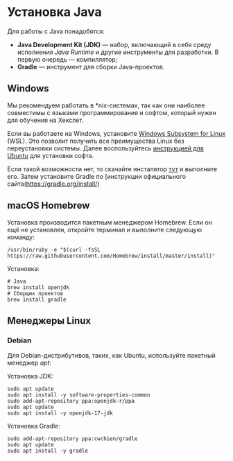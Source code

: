 # Установка Java

Для работы с Java понадобятся:

* **Java Development Kit (JDK)** — набор, включающий в себя среду исполнения *Java Runtime* и другие инструменты для разработки. В первую очередь — компиллятор;
* **Gradle** — инструмент для сборки Java-проектов.

## Windows

Мы рекомендуем работать в *nix-системах, так как они наиболее совместимы с языками программирования и софтом, который нужен для обучения на Хекслет.

Если вы работаете на Windows, установите [Windows Subsystem for Linux](https://docs.microsoft.com/ru-ru/windows/wsl/install-win10) (WSL). Это позволит получить все преимущества Linux без переустановки системы. Далее воспользуйтесь [инструкцией для Ubuntu](#менеджеры-linux) для установки софта.

Если такой возможности нет, то скачайте инсталятор [тут](https://adoptium.net/releases.html?variant=openjdk17&jvmVariant=hotspot) и выполните его. Затем установите Gradle по [инструкции официального сайта(https://gradle.org/install/)

## macOS Homebrew

Установка производится пакетным менеджером Homebrew. Если он ещё не установлен, откройте терминал и выполните следующую команду:

```shell
/usr/bin/ruby -e "$(curl -fsSL https://raw.githubusercontent.com/Homebrew/install/master/install)"
```

Установка:

```shell
# Java
brew install openjdk
# Сборщик проектов
brew install gradle
```

## Менеджеры Linux

### Debian

Для Debian-дистрибутивов, таких, как Ubuntu, используйте пакетный менеджер *apt*:

Установка JDK:

```shell
sudo apt update
sudo apt install -y software-properties-common
sudo add-apt-repository ppa:openjdk-r/ppa
sudo apt update
sudo apt install -y openjdk-17-jdk
```

Установка Gradle:
```shell
sudo add-apt-repository ppa:cwchien/gradle
sudo apt update
sudo apt install -y gradle
```
